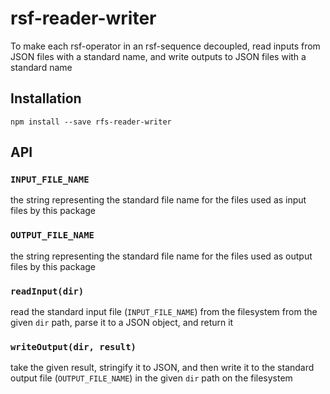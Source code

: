 # rsf-reader-writer
To make each rsf-operator in an rsf-sequence decoupled, read inputs from JSON files with a standard name, and write outputs to JSON files with a standard name

## Installation
```
npm install --save rfs-reader-writer
```

## API

### `INPUT_FILE_NAME`
the string representing the standard file name for the files used as input files by this package

### `OUTPUT_FILE_NAME`
the string representing the standard file name for the files used as output files by this package

### `readInput(dir)`
read the standard input file (`INPUT_FILE_NAME`) from the filesystem from the given `dir` path, parse it to a JSON object, and return it


### `writeOutput(dir, result)`
take the given result, stringify it to JSON, and then write it to the standard output file (`OUTPUT_FILE_NAME`) in the given `dir` path on the filesystem